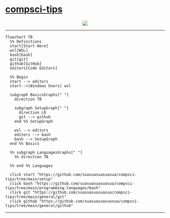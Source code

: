 # [compsci-tips](https://suasuasuasuasua.github.io/compsci-tips/)

<p align="center">
  <img src="https://i.kym-cdn.com/photos/images/newsfeed/001/562/650/cd0.jpg" />
</p>

---

```mermaid
flowchart TB
  %% Definitions
  start[Start Here]
  wsl[WSL]
  bash[bash]
  git[git]
  github[GitHub]
  editors[Code Editors]

  %% Begin
  start --> editors
  start-->|Windows Users| wsl

  subgraph BasicsGraphs[" "]
    direction TB

    subgraph SetupGraph[" "]
      direction LR
      git --> github
    end %% SetupGraph

    wsl --> editors
    editors --> bash
    bash --> SetupGraph
  end %% Basics

  %% subgraph LanguagesGraphs[" "]
    %% direction TB
    
  %% end %% Languages

  click start "https://github.com/suasuasuasuasua/compsci-tips/tree/main/setup"
  click bash "https://github.com/suasuasuasuasua/compsci-tips/tree/main/programming-languages/bash"
  click git "https://github.com/suasuasuasuasua/compsci-tips/tree/main/general/git"
  click github "https://github.com/suasuasuasuasua/compsci-tips/tree/main/general/github"
```

---
